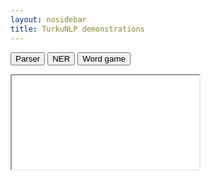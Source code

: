 ```yaml
---
layout: nosidebar
title: TurkuNLP demonstrations
---
```


<button onclick="document.getElementById('demo-iframe').src = 'http://epsilon-it.utu.fi/parser_demo/'">Parser</button>
<button onclick="document.getElementById('demo-iframe').src = 'http://86.50.253.19:8001/tagdemo/'">NER</button>
<button onclick="document.getElementById('demo-iframe').src = 'http://ann.turkunlp.org/tt'">Word game</button>

<div id="demo-iframe-wrapper">
<iframe id="demo-iframe" src="demos.html"></iframe>
</div>
